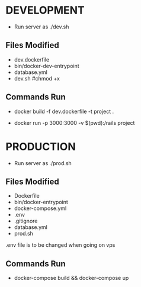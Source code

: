 # DEVELOPMENT
- Run server as ./dev.sh
## Files Modified

* dev.dockerfile
* bin/docker-dev-entrypoint
* database.yml
* dev.sh  <!--chmod +x --> #chmod +x

## Commands Run

* docker build -f dev.dockerfile -t project .

* docker run -p 3000:3000 -v $(pwd):/rails project

# PRODUCTION
- Run server as ./prod.sh
## Files Modified

* Dockerfile
* bin/docker-entrypoint
* docker-compose.yml
* .env
* .gitignore
* database.yml
* prod.sh

.env file is to be changed when going on vps

## Commands Run

* docker-compose build && docker-compose up
